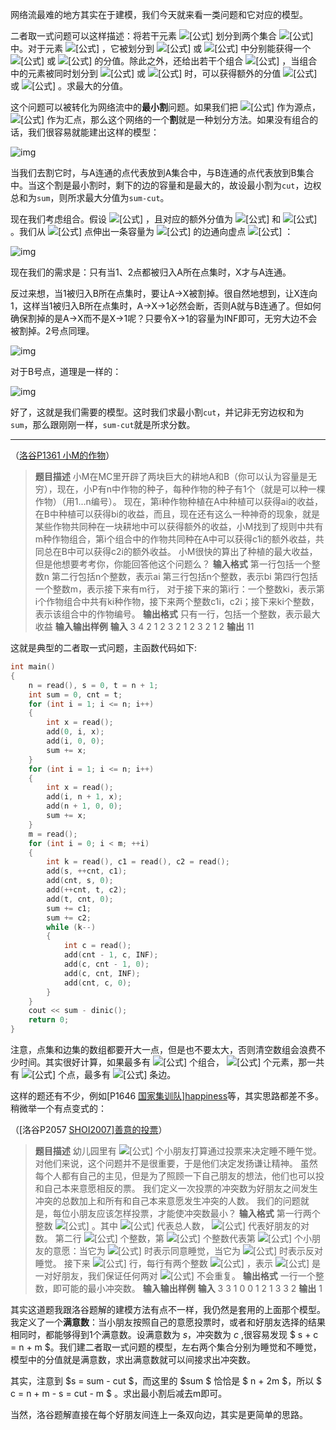 网络流最难的地方其实在于建模，我们今天就来看一类问题和它对应的模型。

二者取一式问题可以这样描述：将若干元素 ![[公式]](https://www.zhihu.com/equation?tex=e_1%2C%5C+e_2%2C%5Cdots%2Ce_n) 划分到两个集合 ![[公式]](https://www.zhihu.com/equation?tex=A%2CB) 中。对于元素 ![[公式]](https://www.zhihu.com/equation?tex=e_i) ，它被划分到 ![[公式]](https://www.zhihu.com/equation?tex=A) 或 ![[公式]](https://www.zhihu.com/equation?tex=B) 中分别能获得一个 ![[公式]](https://www.zhihu.com/equation?tex=a_%7Be_i%7D) 或 ![[公式]](https://www.zhihu.com/equation?tex=b_%7Be_i%7D) 的分值。除此之外，还给出若干个组合 ![[公式]](https://www.zhihu.com/equation?tex=C_i%5Csubseteq+A) ，当组合中的元素被同时划分到 ![[公式]](https://www.zhihu.com/equation?tex=A) 或 ![[公式]](https://www.zhihu.com/equation?tex=B) 时，可以获得额外的分值 ![[公式]](https://www.zhihu.com/equation?tex=a_i%27) 或 ![[公式]](https://www.zhihu.com/equation?tex=b_i%27) 。求最大的分值。

这个问题可以被转化为网络流中的**最小割**问题。如果我们把 ![[公式]](https://www.zhihu.com/equation?tex=A) 作为源点， ![[公式]](https://www.zhihu.com/equation?tex=B) 作为汇点，那么这个网络的一个**割**就是一种划分方法。如果没有组合的话，我们很容易就能建出这样的模型：

![img](https://picb.zhimg.com/80/v2-8ca41bb30358f5b4d95addf974e497c7_1440w.jpg)

当我们去割它时，与A连通的点代表放到A集合中，与B连通的点代表放到B集合中。当这个割是最小割时，剩下的边的容量和是最大的，故设最小割为`cut`，边权总和为`sum`，则所求最大分值为`sum-cut`。

现在我们考虑组合。假设 ![[公式]](https://www.zhihu.com/equation?tex=C_1%3D%5C%7Be_1%2Ce_2%5C%7D) ，且对应的额外分值为 ![[公式]](https://www.zhihu.com/equation?tex=a_1%27) 和 ![[公式]](https://www.zhihu.com/equation?tex=b_1%27) 。我们从 ![[公式]](https://www.zhihu.com/equation?tex=A) 点伸出一条容量为 ![[公式]](https://www.zhihu.com/equation?tex=a_1%27) 的边通向虚点 ![[公式]](https://www.zhihu.com/equation?tex=X) ：

![img](https://pic4.zhimg.com/80/v2-7d33e345ace0c6873f633477c30ad9ba_1440w.jpg)

现在我们的需求是：只有当1、2点都被归入A所在点集时，X才与A连通。

反过来想，当1被归入B所在点集时，要让A->X被割掉。很自然地想到，让X连向1，这样当1被归入B所在点集时，A->X->1必然会断，否则A就与B连通了。但如何确保割掉的是A->X而不是X->1呢？只要令X->1的容量为INF即可，无穷大边不会被割掉。2号点同理。

![img](https://pic2.zhimg.com/80/v2-4f7c46fa4a92f473e8465d2a985c16d9_1440w.jpg)

对于B号点，道理是一样的：

![img](https://pic2.zhimg.com/80/v2-3f06c22d87598fc1b5c1774376d303c3_1440w.jpg)

好了，这就是我们需要的模型。这时我们求最小割`cut`，并记非无穷边权和为`sum`，那么跟刚刚一样，`sum-cut`就是所求分数。

------

（[洛谷P1361 小M的作物](https://link.zhihu.com/?target=https%3A//www.luogu.com.cn/problem/P1361)）

> **题目描述**
> 小M在MC里开辟了两块巨大的耕地A和B（你可以认为容量是无穷），现在，小P有n中作物的种子，每种作物的种子有1个（就是可以种一棵作物）（用1...n编号）。
> 现在，第i种作物种植在A中种植可以获得ai的收益，在B中种植可以获得bi的收益，而且，现在还有这么一种神奇的现象，就是某些作物共同种在一块耕地中可以获得额外的收益，小M找到了规则中共有m种作物组合，第i个组合中的作物共同种在A中可以获得c1i的额外收益，共同总在B中可以获得c2i的额外收益。
> 小M很快的算出了种植的最大收益，但是他想要考考你，你能回答他这个问题么？
> **输入格式**
> 第一行包括一个整数n
> 第二行包括n个整数，表示ai
> 第三行包括n个整数，表示bi
> 第四行包括一个整数m，表示接下来有m行，
> 对于接下来的第i行：一个整数ki，表示第i个作物组合中共有ki种作物，接下来两个整数c1i，c2i；接下来ki个整数，表示该组合中的作物编号。
> **输出格式**
> 只有一行，包括一个整数，表示最大收益
> **输入输出样例**
> **输入**
> 3
> 4 2 1
> 2 3 2
> 1
> 2 3 2 1 2
> **输出**
> 11

这就是典型的二者取一式问题，主函数代码如下:

```cpp
int main()
{
    n = read(), s = 0, t = n + 1;
    int sum = 0, cnt = t;
    for (int i = 1; i <= n; i++)
    {
        int x = read();
        add(0, i, x);
        add(i, 0, 0);
        sum += x;
    }
    for (int i = 1; i <= n; i++)
    {
        int x = read();
        add(i, n + 1, x);
        add(n + 1, 0, 0);
        sum += x;
    }
    m = read();
    for (int i = 0; i < m; ++i)
    {
        int k = read(), c1 = read(), c2 = read();
        add(s, ++cnt, c1);
        add(cnt, s, 0);
        add(++cnt, t, c2);
        add(t, cnt, 0);
        sum += c1;
        sum += c2;
        while (k--)
        {
            int c = read();
            add(cnt - 1, c, INF);
            add(c, cnt - 1, 0);
            add(c, cnt, INF);
            add(cnt, c, 0);
        }
    }
    cout << sum - dinic();
    return 0;
}
```

注意，点集和边集的数组都要开大一点，但是也不要太大，否则清空数组会浪费不少时间。其实很好计算，如果最多有 ![[公式]](https://www.zhihu.com/equation?tex=m) 个组合， ![[公式]](https://www.zhihu.com/equation?tex=n) 个元素，那一共有 ![[公式]](https://www.zhihu.com/equation?tex=m%2Bn%2B2) 个点，最多有 ![[公式]](https://www.zhihu.com/equation?tex=2mn%2B2n%2Bm) 条边。

这样的题还有不少，例如[P1646 [国家集训队\]happiness](https://link.zhihu.com/?target=https%3A//www.luogu.com.cn/problem/P1646)等，其实思路都差不多。稍微举一个有点变式的：

（[洛谷P2057 [SHOI2007\]善意的投票](https://link.zhihu.com/?target=https%3A//www.luogu.com.cn/problem/P2057)）

> **题目描述**
> 幼儿园里有 ![[公式]](https://www.zhihu.com/equation?tex=n) 个小朋友打算通过投票来决定睡不睡午觉。
> 对他们来说，这个问题并不是很重要，于是他们决定发扬谦让精神。
> 虽然每个人都有自己的主见，但是为了照顾一下自己朋友的想法，他们也可以投和自己本来意愿相反的票。
> 我们定义一次投票的冲突数为好朋友之间发生冲突的总数加上和所有和自己本来意愿发生冲突的人数。
> 我们的问题就是，每位小朋友应该怎样投票，才能使冲突数最小？
> **输入格式**
> 第一行两个整数 ![[公式]](https://www.zhihu.com/equation?tex=n%2Cm) 。其中 ![[公式]](https://www.zhihu.com/equation?tex=n) 代表总人数， ![[公式]](https://www.zhihu.com/equation?tex=m) 代表好朋友的对数。
> 第二行 ![[公式]](https://www.zhihu.com/equation?tex=n) 个整数，第 ![[公式]](https://www.zhihu.com/equation?tex=i) 个整数代表第 ![[公式]](https://www.zhihu.com/equation?tex=i) 个小朋友的意愿：当它为 ![[公式]](https://www.zhihu.com/equation?tex=1) 时表示同意睡觉，当它为 ![[公式]](https://www.zhihu.com/equation?tex=0) 时表示反对睡觉。
> 接下来 ![[公式]](https://www.zhihu.com/equation?tex=m) 行，每行有两个整数 ![[公式]](https://www.zhihu.com/equation?tex=+i%2Cj) ，表示 ![[公式]](https://www.zhihu.com/equation?tex=+i%2Cj) 是一对好朋友，我们保证任何两对 ![[公式]](https://www.zhihu.com/equation?tex=+i%2Cj) 不会重复。
> **输出格式**
> 一行一个整数，即可能的最小冲突数。
> **输入输出样例**
> **输入**
> 3 3
> 1 0 0
> 1 2
> 1 3
> 3 2
> **输出**
> 1

其实这道题我跟洛谷题解的建模方法有点不一样，我仍然是套用的上面那个模型。我定义了一个**满意数**：当小朋友按照自己的意愿投票时，或者和好朋友选择的结果相同时，都能够得到1个满意数。设满意数为 $s$，冲突数为 $c$ ,很容易发现 $ s + c = n + m $。我们建二者取一式问题的模型，左右两个集合分别为睡觉和不睡觉，模型中的分值就是满意数，求出满意数就可以间接求出冲突数。

其实，注意到 $s = sum - cut $，而这里的 $sum $ 恰恰是 $ n + 2m $，所以 $ c = n + m - s = cut - m $  。求出最小割后减去m即可。

当然，洛谷题解直接在每个好朋友间连上一条双向边，其实是更简单的思路。